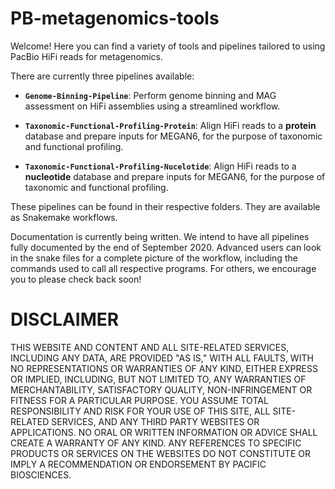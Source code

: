 # PB-metagenomics-tools

Welcome! Here you can find a variety of tools and pipelines tailored to using PacBio HiFi reads for metagenomics.

There are currently three pipelines available:

+ **`Genome-Binning-Pipeline`**: Perform genome binning and MAG assessment on HiFi assemblies using a streamlined workflow.

+ **`Taxonomic-Functional-Profiling-Protein`**: Align HiFi reads to a **protein** database and prepare inputs for MEGAN6, for the purpose of taxonomic and functional profiling.

+ **`Taxonomic-Functional-Profiling-Nucelotide`**: Align HiFi reads to a **nucleotide** database and prepare inputs for MEGAN6, for the purpose of taxonomic and functional profiling.


These pipelines can be found in their respective folders. They are available as Snakemake workflows.

Documentation is currently being written. We intend to have all pipelines fully documented by the end of September 2020. Advanced users can look in the snake files for a complete picture of the workflow, including the commands used to call all respective programs. For others, we encourage you to please check back soon!


# DISCLAIMER
THIS WEBSITE AND CONTENT AND ALL SITE-RELATED SERVICES, INCLUDING ANY DATA, ARE PROVIDED "AS IS," WITH ALL FAULTS, WITH NO REPRESENTATIONS OR WARRANTIES OF ANY KIND, EITHER EXPRESS OR IMPLIED, INCLUDING, BUT NOT LIMITED TO, ANY WARRANTIES OF MERCHANTABILITY, SATISFACTORY QUALITY, NON-INFRINGEMENT OR FITNESS FOR A PARTICULAR PURPOSE. YOU ASSUME TOTAL RESPONSIBILITY AND RISK FOR YOUR USE OF THIS SITE, ALL SITE-RELATED SERVICES, AND ANY THIRD PARTY WEBSITES OR APPLICATIONS. NO ORAL OR WRITTEN INFORMATION OR ADVICE SHALL CREATE A WARRANTY OF ANY KIND. ANY REFERENCES TO SPECIFIC PRODUCTS OR SERVICES ON THE WEBSITES DO NOT CONSTITUTE OR IMPLY A RECOMMENDATION OR ENDORSEMENT BY PACIFIC BIOSCIENCES.